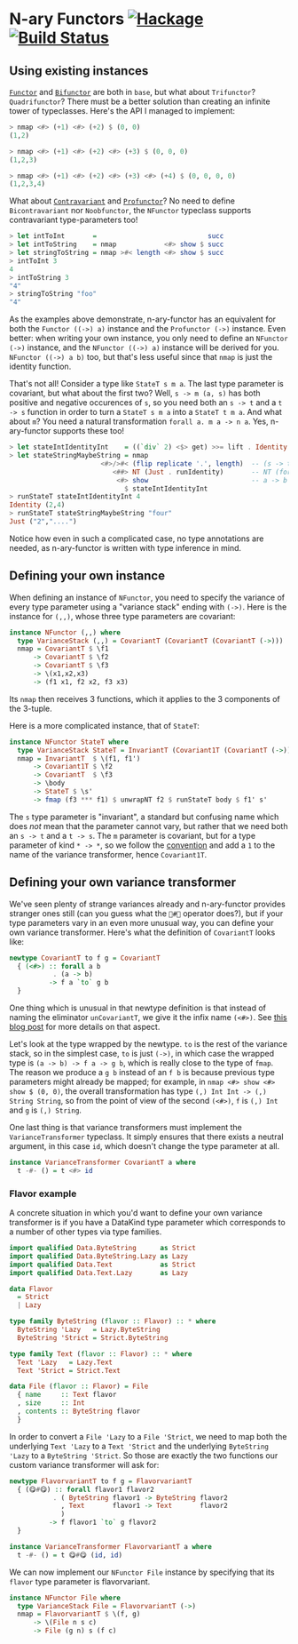 # N-ary Functors [![Hackage](https://img.shields.io/hackage/v/n-ary-functor.svg)](https://hackage.haskell.org/package/n-ary-functor) [![Build Status](https://secure.travis-ci.org/gelisam/n-ary-functor.png?branch=master)](https://travis-ci.org/gelisam/n-ary-functor)

## Using existing instances

[`Functor`](https://hackage.haskell.org/package/base-4.10.1.0/docs/Prelude.html#t:Functor) and [`Bifunctor`](https://hackage.haskell.org/package/base-4.10.1.0/docs/Data-Bifunctor.html#t:Bifunctor) are both in `base`, but what about `Trifunctor`? `Quadrifunctor`? There must be a better solution than creating an infinite tower of typeclasses. Here's the API I managed to implement:

```haskell
> nmap <#> (+1) <#> (+2) $ (0, 0)
(1,2)

> nmap <#> (+1) <#> (+2) <#> (+3) $ (0, 0, 0)
(1,2,3)

> nmap <#> (+1) <#> (+2) <#> (+3) <#> (+4) $ (0, 0, 0, 0)
(1,2,3,4)
```

What about [`Contravariant`](https://www.stackage.org/haddock/lts-14.20/base-4.12.0.0/Data-Functor-Contravariant.html#t:Contravariant) and [`Profunctor`](https://www.stackage.org/haddock/lts-14.20/profunctors-5.3/Data-Profunctor.html#t:Profunctor)? No need to define `Bicontravariant` nor `Noobfunctor`, the `NFunctor` typeclass supports contravariant type-parameters too!

```haskell
> let intToInt       =                            succ
> let intToString    = nmap            <#> show $ succ
> let stringToString = nmap >#< length <#> show $ succ
> intToInt 3
4
> intToString 3
"4"
> stringToString "foo"
"4"
```

As the examples above demonstrate, n-ary-functor has an equivalent for both the `Functor ((->) a)` instance and the `Profunctor (->)` instance. Even better: when writing your own instance, you only need to define an `NFunctor (->)` instance, and the `NFunctor ((->) a)` instance will be derived for you. `NFunctor ((->) a b)` too, but that's less useful since that `nmap` is just the identity function.

That's not all! Consider a type like `StateT s m a`. The last type parameter is covariant, but what about the first two? Well, `s -> m (a, s)` has both positive and negative occurences of `s`, so you need both an `s -> t` and a `t -> s` function in order to turn a `StateT s m a` into a `StateT t m a`. And what about `m`? You need a natural transformation `forall a. m a -> n a`. Yes, n-ary-functor supports these too!

```haskell
> let stateIntIdentityInt    = ((`div` 2) <$> get) >>= lift . Identity
> let stateStringMaybeString = nmap
                       <#>/>#< (flip replicate '.', length)  -- (s -> t, t -> s)
                          <##> NT (Just . runIdentity)       -- NT (forall a. m a -> n a)
                           <#> show                          -- a -> b
                             $ stateIntIdentityInt
> runStateT stateIntIdentityInt 4
Identity (2,4)
> runStateT stateStringMaybeString "four"
Just ("2","....")
```

Notice how even in such a complicated case, no type annotations are needed, as n-ary-functor is written with type inference in mind.


## Defining your own instance

When defining an instance of `NFunctor`, you need to specify the variance of every type parameter using a "variance stack" ending with `(->)`. Here is the instance for `(,,)`, whose three type parameters are covariant:

```haskell
instance NFunctor (,,) where
  type VarianceStack (,,) = CovariantT (CovariantT (CovariantT (->)))
  nmap = CovariantT $ \f1
      -> CovariantT $ \f2
      -> CovariantT $ \f3
      -> \(x1,x2,x3)
      -> (f1 x1, f2 x2, f3 x3)
```

Its `nmap` then receives 3 functions, which it applies to the 3 components of the 3-tuple.

Here is a more complicated instance, that of `StateT`:

```haskell
instance NFunctor StateT where
  type VarianceStack StateT = InvariantT (Covariant1T (CovariantT (->)))
  nmap = InvariantT  $ \(f1, f1')
      -> Covariant1T $ \f2
      -> CovariantT  $ \f3
      -> \body
      -> StateT $ \s'
      -> fmap (f3 *** f1) $ unwrapNT f2 $ runStateT body $ f1' s'
```

The `s` type parameter is "invariant", a standard but confusing name which does _not_ mean that the parameter cannot vary, but rather that we need both an `s -> t` and a `t -> s`. The `m` parameter is covariant, but for a type parameter of kind `* -> *`, so we follow the [convention](http://hackage.haskell.org/package/base-4.11.1.0/docs/Data-Functor-Classes.html) and add a `1` to the name of the variance transformer, hence `Covariant1T`.


## Defining your own variance transformer

We've seen plenty of strange variances already and n-ary-functor provides stranger ones still (can you guess what the `👻#👻` operator does?), but if your type parameters vary in an even more unusual way, you can define your own variance transformer. Here's what the definition of `CovariantT` looks like:

```haskell
newtype CovariantT to f g = CovariantT
  { (<#>) :: forall a b
           . (a -> b)
          -> f a `to` g b
  }
```

One thing which is unusual in that newtype definition is that instead of naming the eliminator `unCovariantT`, we give it the infix name `(<#>)`. See [this blog post](http://gelisam.blogspot.com/2017/12/n-ary-functors.html#ergonomics) for more details on that aspect.

Let's look at the type wrapped by the newtype. `to` is the rest of the variance stack, so in the simplest case, `to` is just `(->)`, in which case the wrapped type is `(a -> b) -> f a -> g b`, which is really close to the type of `fmap`. The reason we produce a `g b` instead of an `f b` is because previous type parameters might already be mapped; for example, in `nmap <#> show <#> show $ (0, 0)`, the overall transformation has type `(,) Int Int -> (,) String String`, so from the point of view of the second `(<#>)`, `f` is `(,) Int` and `g` is `(,) String`.

One last thing is that variance transformers must implement the `VarianceTransformer` typeclass. It simply ensures that there exists a neutral argument, in this case `id`, which doesn't change the type parameter at all.

```haskell
instance VarianceTransformer CovariantT a where
  t -#- () = t <#> id
```


### Flavor example

A concrete situation in which you'd want to define your own variance transformer is if you have a DataKind type parameter which corresponds to a number of other types via type families.

```haskell
import qualified Data.ByteString      as Strict
import qualified Data.ByteString.Lazy as Lazy
import qualified Data.Text            as Strict
import qualified Data.Text.Lazy       as Lazy

data Flavor
  = Strict
  | Lazy

type family ByteString (flavor :: Flavor) :: * where
  ByteString 'Lazy   = Lazy.ByteString
  ByteString 'Strict = Strict.ByteString

type family Text (flavor :: Flavor) :: * where
  Text 'Lazy   = Lazy.Text
  Text 'Strict = Strict.Text

data File (flavor :: Flavor) = File
  { name     :: Text flavor
  , size     :: Int
  , contents :: ByteString flavor
  }
```

In order to convert a `File 'Lazy` to a `File 'Strict`, we need to map both the underlying `Text 'Lazy` to a `Text 'Strict` and the underlying `ByteString 'Lazy` to a `ByteString 'Strict`. So those are exactly the two functions our custom variance transformer will ask for:

```haskell
newtype FlavorvariantT to f g = FlavorvariantT
  { (😋#😋) :: forall flavor1 flavor2
           . ( ByteString flavor1 -> ByteString flavor2
             , Text       flavor1 -> Text       flavor2
             )
          -> f flavor1 `to` g flavor2
  }

instance VarianceTransformer FlavorvariantT a where
  t -#- () = t 😋#😋 (id, id)
```

We can now implement our `NFunctor File` instance by specifying that its `flavor` type parameter is flavorvariant.

```haskell
instance NFunctor File where
  type VarianceStack File = FlavorvariantT (->)
  nmap = FlavorvariantT $ \(f, g)
      -> \(File n s c)
      -> File (g n) s (f c)
```
